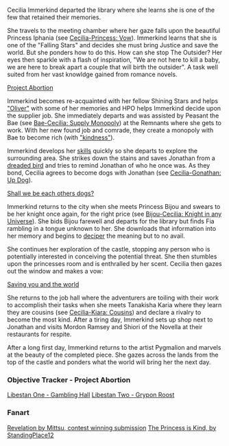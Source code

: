 Cecilia Immerkind departed the library where she learns she is one of the few that retained their memories.

She travels to the meeting chamber where her gaze falls upon the beautiful Princess Iphania (see [Cecilia-Princess: Vow](#edge:cecilia-iphania)). Immerkind learns that she is one of the "Falling Stars" and decides she must bring Justice and save the world. But she ponders how to do this. How can she stop The Outsider? Her eyes then sparkle with a flash of inspiration, "We are not here to kill a baby, we are here to break apart a couple that will birth the outsider". A task well suited from her vast knowldge gained from romance novels.

[Project Abortion](#embed:https://www.youtube.com/watch?v=cyLsX20esBE&t=1755s)

Immerkind becomes re-acquainted with her fellow Shining Stars and helps ["Oliver"](https://www.youtube.com/live/cyLsX20esBE?si=_Q7J44xZtf5xKMqD&t=2417) with some of her memories and HPO helps Immerkind decide upon the supplier job. She immediately departs and was assisted by Peasant the Bae (see [Bae-Cecilia: Supply Monopoly](#edge:cecilia-bae)) at the Remnants where she gets to work. With her new found job and comrade, they create a monopoly with Bae to become rich (with ["kindness"](https://www.youtube.com/live/cyLsX20esBE?si=98NttHZqZvCyfV3K&t=5215)).

Immerkind develops her [skills](https://www.youtube.com/live/cyLsX20esBE?t=5699s) quickly so she departs to explore the surrounding area. She strikes down the stains and saves Jonathan from a [dreaded bird](https://www.youtube.com/live/cyLsX20esBE?si=heSaCd2NMHfPv-Ah&t=6718) and tries to remind Jonathan of who he once was. As they bond, Cecilia agrees to become dogs with Jonathan (see [Cecilia-Gonathan: Up Dog](#edge:cecilia-gigi)).

[Shall we be each others dogs?](#embed:https://www.youtube.com/live/cyLsX20esBE?t=6986s)

Immerkind returns to the city when she meets Princess Bijou and swears to be her knight once again, for the right price (see [Bijou-Cecilia: Knight in any Universe](#edge:cecilia-bijou)). She bids Bijou farewell and departs for the library but finds Fia rambling in a tongue unknown to her. She downloads that information into her memory and begins to [deciper](https://www.youtube.com/live/cyLsX20esBE?si=2UOnqwjLJsmTQRkc&t=7528) the meaning but to no avail.

She continues her exploration of the castle, stopping any person who is potentially interested in conceiving the potential threat. She then stumbles upon the princesses room and is enthralled by her scent. Cecilia then gazes out the window and makes a vow:

[Saving you and the world](#embed:https://www.youtube.com/live/cyLsX20esBE?si=V7s8jRdSb-bw9IzT&t=8520)

She returns to the job hall where the adventurers are toiling with their work to accomplish their tasks when she meets Tanakisha Karia where they learn they are cousins (see [Cecilia-Kiara: Cousins](#edge:cecilia-kiara)) and declare a rivalry to become the most kind. After a tiring day, Immerkind sets up shop next to Jonathan and visits Mordon Ramsey and Shiori of the Novella at their restaurants for respite. 

After a long first day, Immerkind returns to the artist Pygmalion and marvels at the beauty of the completed piece. She gazes across the lands from the top of the castle and ponders what the world will bring her the next day. 


### Objective Tracker - Project Abortion
[Libestan One - Gambling Hall](https://www.youtube.com/live/cyLsX20esBE?si=gOJepyQMRG4xMP3U&t=4264)
[Libestan Two - Grypon Roost](https://www.youtube.com/live/cyLsX20esBE?si=0XdHKyCqdM67Z4B_&t=8909)

### Fanart

[Revelation by Mittsu, contest winning submission](https://x.com/MittsumiA/status/1902371897985397070)
[The Princess is Kind, by StandingPlace12](https://x.com/StandingPlace12/status/1918991950818021419)